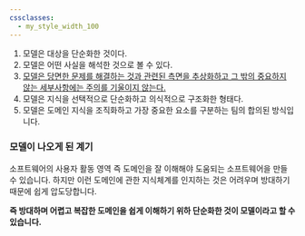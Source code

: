 ```yaml
---
cssclasses:
  - my_style_width_100
---
```


1. 모델은 대상을 단순화한 것이다.
2. 모델은 어떤 사실을 해석한 것으로 볼 수 있다.
3. <u>모델은 당면한 문제를 해결하는 것과 관련된 측면을 추상화하고 그 밖의 중요하지 않는 세부사항에는 주의를 기울이지 않는다.</u>
4. 모델은 지식을 선택적으로 단순화하고 의식적으로 구조화한 형태다. 
5. 모델은 도메인 지식을 조직화하고 가장 중요한 요소를 구분하는 팀의 합의된 방식입니다.



### 모델이 나오게 된 계기

소프트웨어의 사용자 활동 영역 즉 도메인을 잘 이해해야 도움되는 소프트웨어을 만들 수 있습니다.
하지만 이런 도메인에 관한 지식체계를 인지하는 것은 어려우며 방대하기 때문에 쉽게 압도당합니다.

<b>즉 방대하며 어렵고 복잡한 도메인을 쉽게 이해하기 위하 단순화한 것이 모델이라고 할 수 있습니다.</b>
